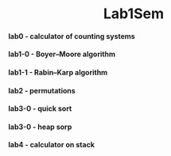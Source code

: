 <h1 align="center">Lab1Sem</h1>
<h4 align="left">lab0 - calculator of counting systems</h4>
<h4 align="left">lab1-0 - Boyer–Moore algorithm</h4>
<h4 align="left">lab1-1 - Rabin–Karp algorithm</h4>
<h4 align="left">lab2 - permutations</h4>
<h4 align="left">lab3-0 - quick sort</h4>
<h4 align="left">lab3-0 - heap sorp</h4>
<h4 align="left">lab4 - calculator on stack</h4>
